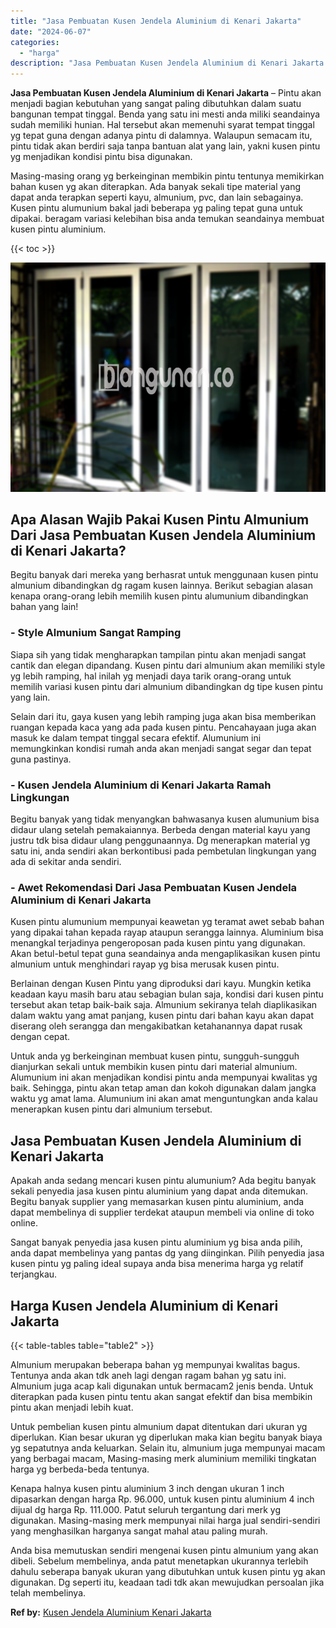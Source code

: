 ```yaml
---
title: "Jasa Pembuatan Kusen Jendela Aluminium di Kenari Jakarta"
date: "2024-06-07"
categories: 
  - "harga"
description: "Jasa Pembuatan Kusen Jendela Aluminium di Kenari Jakarta. Anda bisa memutuskan sendiri mengenai kusen pintu almunium yang akan dibeli. Sebelum membelinya, an..."
---
```


**Jasa Pembuatan Kusen Jendela Aluminium di Kenari Jakarta** – Pintu akan menjadi bagian kebutuhan yang sangat paling dibutuhkan dalam suatu bangunan tempat tinggal. Benda yang satu ini mesti anda miliki seandainya sudah memiliki hunian. Hal tersebut akan memenuhi syarat tempat tinggal yg tepat guna dengan adanya pintu di dalamnya. Walaupun semacam itu, pintu tidak akan berdiri saja tanpa bantuan alat yang lain, yakni kusen pintu yg menjadikan kondisi pintu bisa digunakan.

Masing-masing orang yg berkeinginan membikin pintu tentunya memikirkan bahan kusen yg akan diterapkan. Ada banyak sekali tipe material yang dapat anda terapkan seperti kayu, almunium, pvc, dan lain sebagainya. Kusen pintu alumunium bakal jadi beberapa yg paling tepat guna untuk dipakai. beragam variasi kelebihan bisa anda temukan seandainya membuat kusen pintu aluminium.

{{< toc >}}

![Jasa Pembuatan Kusen Jendela Aluminium di Kenari Jakarta](/images/harga-kusen-jendela-alumunium-26.png)

## Apa Alasan Wajib Pakai Kusen Pintu Almunium Dari Jasa Pembuatan Kusen Jendela Aluminium di Kenari Jakarta?

Begitu banyak dari mereka yang berhasrat untuk menggunaan kusen pintu almunium dibandingkan dg ragam kusen lainnya. Berikut sebagian alasan kenapa orang-orang lebih memilih kusen pintu alumunium dibandingkan bahan yang lain!

### \- Style Almunium Sangat Ramping

Siapa sih yang tidak mengharapkan tampilan pintu akan menjadi sangat cantik dan elegan dipandang. Kusen pintu dari almunium akan memiliki style yg lebih ramping, hal inilah yg menjadi daya tarik orang-orang untuk memilih variasi kusen pintu dari almunium dibandingkan dg tipe kusen pintu yang lain.

Selain dari itu, gaya kusen yang lebih ramping juga akan bisa memberikan ruangan kepada kaca yang ada pada kusen pintu. Pencahayaan juga akan masuk ke dalam tempat tinggal secara efektif. Alumunium ini memungkinkan kondisi rumah anda akan menjadi sangat segar dan tepat guna pastinya.

### \- Kusen Jendela Aluminium di Kenari Jakarta Ramah Lingkungan

Begitu banyak yang tidak menyangkan bahwasanya kusen alumunium bisa didaur ulang setelah pemakaiannya. Berbeda dengan material kayu yang justru tdk bisa didaur ulang penggunaannya. Dg menerapkan material yg satu ini, anda sendiri akan berkontibusi pada pembetulan lingkungan yang ada di sekitar anda sendiri.

### \- Awet Rekomendasi Dari Jasa Pembuatan Kusen Jendela Aluminium di Kenari Jakarta

Kusen pintu alumunium mempunyai keawetan yg teramat awet sebab bahan yang dipakai tahan kepada rayap ataupun serangga lainnya. Aluminium bisa menangkal terjadinya pengeroposan pada kusen pintu yang digunakan. Akan betul-betul tepat guna seandainya anda mengaplikasikan kusen pintu almunium untuk menghindari rayap yg bisa merusak kusen pintu.

Berlainan dengan Kusen Pintu yang diproduksi dari kayu. Mungkin ketika keadaan kayu masih baru atau sebagian bulan saja, kondisi dari kusen pintu tersebut akan tetap baik-baik saja. Almunium sekiranya telah diaplikasikan dalam waktu yang amat panjang, kusen pintu dari bahan kayu akan dapat diserang oleh serangga dan mengakibatkan ketahanannya dapat rusak dengan cepat.

Untuk anda yg berkeinginan membuat kusen pintu, sungguh-sungguh dianjurkan sekali untuk membikin kusen pintu dari material almunium. Alumunium ini akan menjadikan kondisi pintu anda mempunyai kwalitas yg baik. Sehingga, pintu akan tetap aman dan kokoh digunakan dalam jangka waktu yg amat lama. Alumunium ini akan amat menguntungkan anda kalau menerapkan kusen pintu dari almunium tersebut.

## Jasa Pembuatan Kusen Jendela Aluminium di Kenari Jakarta

Apakah anda sedang mencari kusen pintu alumunium? Ada begitu banyak sekali penyedia jasa kusen pintu aluminium yang dapat anda ditemukan. Begitu banyak supplier yang memasarkan kusen pintu aluminium, anda dapat membelinya di supplier terdekat ataupun membeli via online di toko online.

Sangat banyak penyedia jasa kusen pintu aluminium yg bisa anda pilih, anda dapat membelinya yang pantas dg yang diinginkan. Pilih penyedia jasa kusen pintu yg paling ideal supaya anda bisa menerima harga yg relatif terjangkau.

## Harga Kusen Jendela Aluminium di Kenari Jakarta

{{< table-tables table="table2" >}}

Almunium merupakan beberapa bahan yg mempunyai kwalitas bagus. Tentunya anda akan tdk aneh lagi dengan ragam bahan yg satu ini. Almunium juga acap kali digunakan untuk bermacam2 jenis benda. Untuk diterapkan pada kusen pintu tentu akan sangat efektif dan bisa membikin pintu akan menjadi lebih kuat.

Untuk pembelian kusen pintu almunium dapat ditentukan dari ukuran yg diperlukan. Kian besar ukuran yg diperlukan maka kian begitu banyak biaya yg sepatutnya anda keluarkan. Selain itu, almunium juga mempunyai macam yang berbagai macam, Masing-masing merk aluminium memiliki tingkatan harga yg berbeda-beda tentunya.

Kenapa halnya kusen pintu aluminium 3 inch dengan ukuran 1 inch dipasarkan dengan harga Rp. 96.000, untuk kusen pintu aluminium 4 inch dijual dg harga Rp. 111.000. Patut seluruh tergantung dari merk yg digunakan. Masing-masing merk mempunyai nilai harga jual sendiri-sendiri yang menghasilkan harganya sangat mahal atau paling murah.

Anda bisa memutuskan sendiri mengenai kusen pintu almunium yang akan dibeli. Sebelum membelinya, anda patut menetapkan ukurannya terlebih dahulu seberapa banyak ukuran yang dibutuhkan untuk kusen pintu yg akan digunakan. Dg seperti itu, keadaan tadi tdk akan mewujudkan persoalan jika telah membelinya.

**Ref by:** [Kusen Jendela Aluminium Kenari Jakarta](https://id.wikipedia.org/wiki/Kusen)
